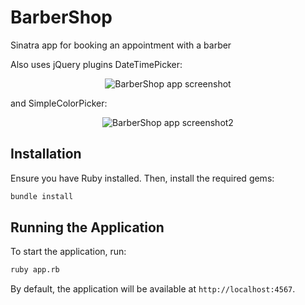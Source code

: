 # BarberShop

Sinatra app for booking an appointment with a barber

Also uses jQuery plugins DateTimePicker:
<p align="center">
  <img src="https://github.com/user-attachments/assets/c648f92a-fcde-4a1d-897d-5f64f67f0613" alt="BarberShop app screenshot">
</p>

and SimpleColorPicker:
<p align="center">
  <img src="https://github.com/user-attachments/assets/d4b81c7a-69c8-4585-a34d-3329ff4e67f5" alt="BarberShop app screenshot2">
</p>

## Installation

Ensure you have Ruby installed. Then, install the required gems:

```sh
bundle install
```

## Running the Application

To start the application, run:

```sh
ruby app.rb
```

By default, the application will be available at `http://localhost:4567`.

